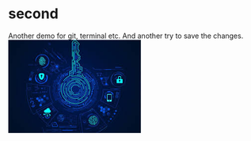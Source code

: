 # second
Another demo for git, terminal etc.
And another try to save the changes.
![any photo](./tech.jpeg)

